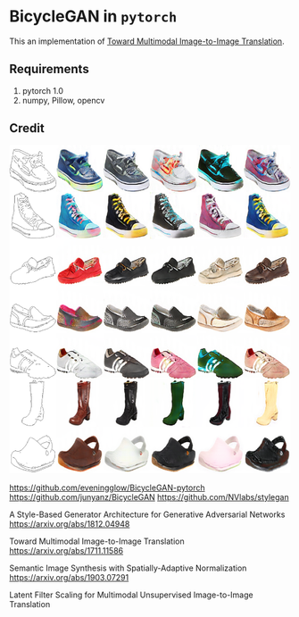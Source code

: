# BicycleGAN in `pytorch`
This an implementation of [Toward Multimodal Image-to-Image Translation](https://arxiv.org/abs/1711.11586).

## Requirements
1. pytorch 1.0
2. numpy, Pillow, opencv

## Credit

![examples](inference/samples.png)

https://github.com/eveningglow/BicycleGAN-pytorch
https://github.com/junyanz/BicycleGAN
https://github.com/NVlabs/stylegan


A Style-Based Generator Architecture for Generative Adversarial Networks
https://arxiv.org/abs/1812.04948

Toward Multimodal Image-to-Image Translation
https://arxiv.org/abs/1711.11586

Semantic Image Synthesis with Spatially-Adaptive Normalization
https://arxiv.org/abs/1903.07291


Latent Filter Scaling for Multimodal Unsupervised Image-to-Image Translation